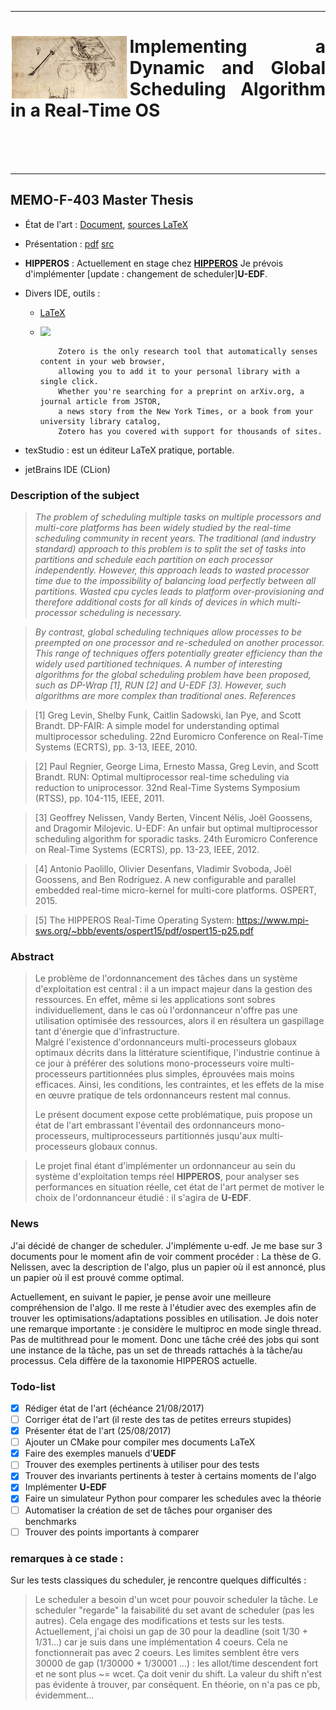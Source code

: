 <hr />
<div align="justify">
<img src="https://github.com/subsib/Scheduling/blob/master/presentation_prememoire/img/vinci_voiture_dessin.png" align="left" height="100" />
<h1>Implementing a Dynamic and Global Scheduling Algorithm in a Real-Time OS</h1>
<br />
<br />
<br />
</div>
<hr />




## MEMO-F-403 Master Thesis

* État de l'art : [Document](./prememoire/abrayer_PrepWorkForTheMasterThesis.pdf), [sources LaTeX](./prememoire/memoire.tex)

* Présentation : [pdf](./presentation_prememoire/presentation.pdf) [src](./presentation_prememoire/)

* __HIPPEROS__ : Actuellement en stage chez [__HIPPEROS__](http://www.hipperos.com/)
Je prévois d'implémenter [update : changement de scheduler]__U-EDF__.

* Divers IDE, outils :
  * [LaTeX](http://www.latex-project.org/)
  * <a href="https://www.zotero.org/"><img src="https://www.zotero.org/static/images/theme/zotero-logo.svg" align="left" height="15" /></a><br />

		    Zotero is the only research tool that automatically senses content in your web browser,
		    allowing you to add it to your personal library with a single click.
		    Whether you're searching for a preprint on arXiv.org, a journal article from JSTOR,
		    a news story from the New York Times, or a book from your university library catalog,
		    Zotero has you covered with support for thousands of sites.
*  texStudio : est un éditeur LaTeX pratique, portable.
  *  jetBrains IDE (CLion)

### Description of the subject

>_The problem of scheduling multiple tasks on multiple processors and multi-core platforms has been widely studied by the real-time scheduling community in recent years. The traditional (and industry standard) approach to this problem is to split the set of tasks into partitions and schedule each partition on each processor independently. However, this approach leads to wasted processor time due to the impossibility of balancing load perfectly between all partitions. Wasted cpu cycles leads to platform over-provisioning and therefore additional costs for all kinds of devices in which multi-processor scheduling is necessary._

>_By contrast, global scheduling techniques allow processes to be preempted on one processor and re-scheduled on another processor. This range of techniques offers potentially greater efficiency than the widely used partitioned techniques. A number of interesting algorithms for the global scheduling problem have been proposed, such as DP-Wrap [1], RUN [2] and U-EDF [3]. However, such algorithms are more complex than traditional ones.
References_

> [1] Greg Levin, Shelby Funk, Caitlin Sadowski, Ian Pye, and Scott Brandt. DP-FAIR: A simple model for understanding optimal multiprocessor scheduling. 22nd Euromicro Conference on Real-Time Systems (ECRTS), pp. 3-13, IEEE, 2010.

> [2] Paul Regnier, George Lima, Ernesto Massa, Greg Levin, and Scott Brandt. RUN: Optimal multiprocessor real-time scheduling via reduction to uniprocessor. 32nd Real-Time Systems Symposium (RTSS), pp. 104-115, IEEE, 2011.

> [3] Geoffrey Nelissen, Vandy Berten, Vincent Nélis, Joël Goossens, and Dragomir Milojevic. U-EDF: An unfair but optimal multiprocessor scheduling algorithm for sporadic tasks. 24th Euromicro Conference on Real-Time Systems (ECRTS), pp. 13-23, IEEE, 2012.

> [4] Antonio Paolillo, Olivier Desenfans, Vladimir Svoboda, Joël Goossens, and Ben Rodriguez. A new configurable and parallel embedded real-time micro-kernel for multi-core platforms. OSPERT, 2015.

> [5] The HIPPEROS Real-Time Operating System: https://www.mpi-sws.org/~bbb/events/ospert15/pdf/ospert15-p25.pdf

### Abstract

>Le problème de l'ordonnancement des tâches dans un système d'exploitation est
>central : il a un impact majeur dans la gestion des ressources.
>En effet, même si les applications sont sobres individuellement, dans le cas où
>l'ordonnanceur n'offre pas une utilisation optimisée des ressources, alors
>il en résultera un gaspillage tant d'énergie que d'infrastructure.    
>Malgré l'existence d'ordonnanceurs multi-processeurs globaux optimaux décrits
>dans la littérature scientifique, l'industrie continue à ce jour à préférer des
>solutions mono-processeurs voire multi-processeurs partitionnées plus simples,
>éprouvées mais moins efficaces.
>Ainsi, les conditions, les contraintes, et les
>effets de la mise en œuvre pratique de tels ordonnanceurs restent mal connus.
>
>Le présent document expose cette problématique, puis propose un état de l'art
>embrassant l'éventail des ordonnanceurs mono-processeurs, multiprocesseurs
>partitionnés jusqu'aux multi-processeurs globaux connus.

>Le projet final étant d'implémenter un ordonnanceur au sein du système
>d'exploitation temps réel __HIPPEROS__, pour analyser ses performances
>en situation réelle, cet état de l'art permet de motiver le choix de
>l'ordonnanceur étudié : il s'agira de __U-EDF__.

### News

J'ai décidé de changer de scheduler. J'implémente u-edf. Je me base sur 3 documents pour
le moment afin de voir comment procéder :
La thèse de G. Nelissen, avec la description de l'algo,
plus un papier où il est annoncé,
plus un papier où il est prouvé comme optimal.

Actuellement, en suivant le papier, je pense avoir une meilleure compréhension de l'algo. Il me reste à l'étudier avec des exemples afin de trouver les optimisations/adaptations possibles en utilisation.
Je dois noter une remarque importante : je considère le multiproc en mode single thread. Pas de multithread pour le moment. Donc une tâche créé des jobs qui sont une instance de la tâche, pas un set de threads rattachés à la tâche/au processus. Cela diffère de la taxonomie HIPPEROS actuelle.

### Todo-list

- [x] Rédiger état de l'art (échéance 21/08/2017)
- [ ] Corriger état de l'art (il reste des tas de petites erreurs stupides)
- [x] Présenter état de l'art (25/08/2017)
- [ ] Ajouter un CMake pour compiler mes documents LaTeX
- [x] Faire des exemples manuels d'__UEDF__
- [ ] Trouver des exemples pertinents à utiliser pour des tests
- [x] Trouver des invariants pertinents à tester à certains moments de l'algo
- [x] Implémenter __U-EDF__
- [x] Faire un simulateur Python pour comparer les schedules avec la théorie
- [ ] Automatiser la création de set de tâches pour organiser des benchmarks
- [ ] Trouver des points importants à comparer

### remarques à ce stade :
Sur les tests classiques du scheduler, je rencontre quelques difficultés :

  > Le scheduler a besoin d'un wcet pour pouvoir scheduler la tâche.
  Le scheduler "regarde" la faisabilité du set avant de scheduler (pas
    les autres). Cela engage des modifications et tests sur les tests.
  Actuellement, j'ai choisi un gap de 30 pour la deadline
  (soit 1/30 + 1/31...) car je suis dans une implémentation 4 coeurs.
  Cela ne fonctionnerait pas avec 2 coeurs.
  > Les limites semblent être vers 30000 de gap (1/30000 + 1/30001 ...) :
  les allot/time descendent fort et ne sont plus ~= wcet.
  Ça doit venir du shift. La valeur du shift n'est pas évidente à trouver,
  par conséquent. En théorie, on n'a pas ce pb, évidemment...
